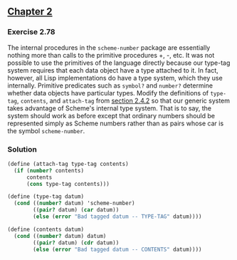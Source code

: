 ## [Chapter 2](../index.md#2-Building-Abstractions-with-Data)

### Exercise 2.78

The internal procedures in the `scheme-number` package are essentially nothing more than calls to the primitive procedures +, -, etc. It was not possible to use the primitives of the language directly because our type-tag system requires that each data object have a type attached to it. In fact, however, all Lisp implementations do have a type system, which they use internally. Primitive predicates such as `symbol?` and `number?` determine whether data objects have particular types. Modify the definitions of `type-tag`, `contents`, and `attach-tag` from [section 2.4.2][1] so that our generic system takes advantage of Scheme's internal type system. That is to say, the system should work as before except that ordinary numbers should be represented simply as Scheme numbers rather than as pairs whose car is the symbol `scheme-number`.

### Solution

```scheme
(define (attach-tag type-tag contents)
  (if (number? contents)
      contents
      (cons type-tag contents)))

(define (type-tag datum)
  (cond ((number? datum) 'scheme-number)
        ((pair? datum) (car datum))
        (else (error "Bad tagged datum -- TYPE-TAG" datum))))

(define (contents datum)
  (cond ((number? datum) datum)
        ((pair? datum) (cdr datum))
        (else (error "Bad tagged datum -- CONTENTS" datum))))
```

[1]: https://mitpress.mit.edu/sites/default/files/sicp/full-text/book/book-Z-H-17.html#%_sec_2.4.2

